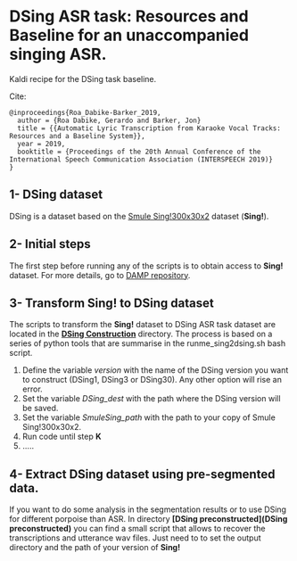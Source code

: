 # DSing ASR task: Resources and Baseline for an unaccompanied singing ASR.

Kaldi recipe for the DSing task baseline.  

Cite:
```
@inproceedings{Roa_Dabike-Barker_2019,  
  author = {Roa Dabike, Gerardo and Barker, Jon}  
  title = {{Automatic Lyric Transcription from Karaoke Vocal Tracks: Resources and a Baseline System}},  
  year = 2019,  
  booktitle = {Proceedings of the 20th Annual Conference of the International Speech Communication Association (INTERSPEECH 2019)}  
}
```

## 1- DSing dataset
DSing is a dataset based on the [Smule Sing!300x30x2](https://ccrma.stanford.edu/damp/) dataset (**Sing!**).


## 2- Initial steps

The first step before running any of the scripts is to obtain access to **Sing!** dataset.
For more details, go to [DAMP repository](https://ccrma.stanford.edu/damp/).   

## 3- Transform Sing! to DSing dataset

The scripts to transform the **Sing!** dataset to DSing ASR task dataset are located in the **[DSing Construction](../../../../../home/gerardo/Extended/Projects/Construct-Kaldi-Dsing-task/DSing%20Construction/)** directory.
The process is based on a series of python tools that are summarise in the runme_sing2dsing.sh bash script.

1. Define the variable *version* with the name of the DSing version you want to construct (DSing1, DSing3 or DSing30).
Any other option will rise an error.
2. Set the variable *DSing_dest* with the path where the DSing version will be saved.
3. Set the variable *SmuleSing_path* with the path to your copy of Smule Sing!300x30x2.
4. Run code until step **K** 
5. .....

## 4- Extract DSing dataset using pre-segmented data.

If you want to do some analysis in the segmentation results or to use DSing for different porpoise than ASR.
In directory **[DSing preconstructed](DSing preconstructed)** you can find a small script that allows to recover the 
transcriptions and utterance wav files.
Just need to to set the output directory and the path of your version of **Sing!**   